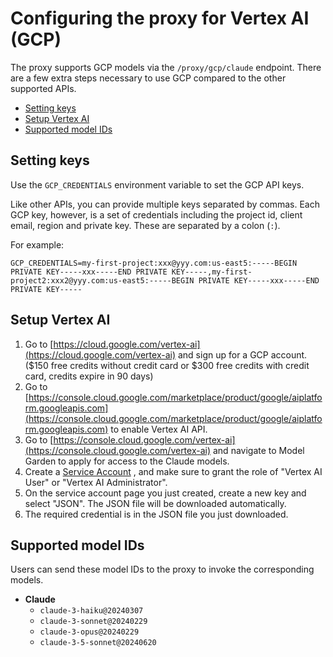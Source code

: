 # Configuring the proxy for Vertex AI (GCP)

The proxy supports GCP models via the `/proxy/gcp/claude` endpoint. There are a few extra steps necessary to use GCP compared to the other supported APIs.

- [Setting keys](#setting-keys)
- [Setup Vertex AI](#setup-vertex-ai)
- [Supported model IDs](#supported-model-ids)

## Setting keys

Use the `GCP_CREDENTIALS` environment variable to set the GCP API keys.

Like other APIs, you can provide multiple keys separated by commas. Each GCP key, however, is a set of credentials including the project id, client email, region and private key. These are separated by a colon (`:`).

For example:

```
GCP_CREDENTIALS=my-first-project:xxx@yyy.com:us-east5:-----BEGIN PRIVATE KEY-----xxx-----END PRIVATE KEY-----,my-first-project2:xxx2@yyy.com:us-east5:-----BEGIN PRIVATE KEY-----xxx-----END PRIVATE KEY-----
```

## Setup Vertex AI
1. Go to [https://cloud.google.com/vertex-ai](https://cloud.google.com/vertex-ai) and sign up for a GCP account. ($150 free credits without credit card or $300 free credits with credit card, credits expire in 90 days)
2. Go to [https://console.cloud.google.com/marketplace/product/google/aiplatform.googleapis.com](https://console.cloud.google.com/marketplace/product/google/aiplatform.googleapis.com) to enable Vertex AI API.
3. Go to [https://console.cloud.google.com/vertex-ai](https://console.cloud.google.com/vertex-ai) and navigate to Model Garden to apply for access to the Claude models.
4. Create a [Service Account](https://console.cloud.google.com/projectselector/iam-admin/serviceaccounts/create?walkthrough_id=iam--create-service-account#step_index=1) , and make sure to grant the role of "Vertex AI User" or "Vertex AI Administrator".
5. On the service account page you just created, create a new key and select "JSON". The JSON file will be downloaded automatically.
6. The required credential is in the JSON file you just downloaded.

## Supported model IDs
Users can send these model IDs to the proxy to invoke the corresponding models.
- **Claude**
  - `claude-3-haiku@20240307`
  - `claude-3-sonnet@20240229`
  - `claude-3-opus@20240229`
  - `claude-3-5-sonnet@20240620`